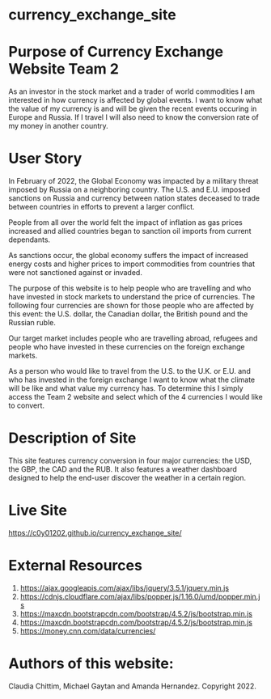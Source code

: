 # currency_exchange_site

# Purpose of Currency Exchange Website Team 2

As an investor in the stock market and a trader of world commodities I am interested in how currency is affected by global events.
I want to know what the value of my currency is and will be given the recent events occuring in Europe and Russia.
If I travel I will also need to know the conversion rate of my money in another country.

# User Story

In February of 2022, the Global Economy was impacted by a military threat imposed by Russia on a neighboring country. The U.S. and E.U. imposed sanctions on Russia and currency between nation states deceased to trade between countries in efforts to prevent a larger conflict.

People from all over the world felt the impact of inflation as gas prices increased and allied countries began to sanction oil imports from current dependants.

As sanctions occur, the global economy suffers the impact of increased energy costs and higher prices to import commodities from countries that were not sanctioned against or invaded.

The purpose of this website is to help people who are travelling and who have invested in stock markets to understand the price of currencies. The following four currencies are shown for those people who are affected by this event: the U.S. dollar, the Canadian dollar, the British pound and the Russian ruble.

Our target market includes people who are travelling abroad, refugees and people who have invested in these currencies on the foreign exchange markets.

As a person who would like to travel from the U.S. to the U.K. or E.U. and who has invested in the foreign exchange I want to know what the climate will be like and what value my currency has. To determine this I simply access the Team 2 website and select which of the 4 currencies I would like to convert.

# Description of Site

This site features currency conversion in four major currencies: the USD, the GBP, the CAD and the RUB. It also features a weather dashboard designed to help the end-user discover the weather in a certain region.

# Live Site

https://c0y01202.github.io/currency_exchange_site/

# External Resources

1. https://ajax.googleapis.com/ajax/libs/jquery/3.5.1/jquery.min.js
2. https://cdnjs.cloudflare.com/ajax/libs/popper.js/1.16.0/umd/popper.min.js
3. https://maxcdn.bootstrapcdn.com/bootstrap/4.5.2/js/bootstrap.min.js
4. https://maxcdn.bootstrapcdn.com/bootstrap/4.5.2/js/bootstrap.min.js
5. https://money.cnn.com/data/currencies/

# Authors of this website:

Claudia Chittim, Michael Gaytan and Amanda Hernandez. Copyright 2022.
